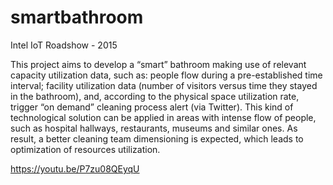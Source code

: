 # smartbathroom
Intel IoT Roadshow - 2015


This project aims to develop a “smart” bathroom making use of relevant capacity utilization data, 
such as: people flow during a pre-established time interval; facility utilization data (number of visitors 
versus time they stayed in the bathroom), and, according to the physical space utilization rate, trigger 
“on demand” cleaning process alert (via Twitter). This kind of technological solution can be applied in 
areas with intense flow of people, such as hospital hallways, restaurants, museums and similar ones. 
As result, a better cleaning team dimensioning is expected, which leads to optimization of resources utilization.


https://youtu.be/P7zu08QEyqU
